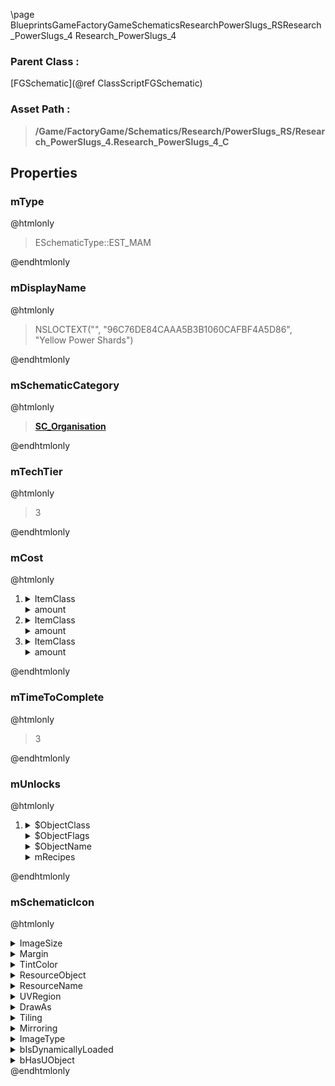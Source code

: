 \page BlueprintsGameFactoryGameSchematicsResearchPowerSlugs_RSResearch_PowerSlugs_4 Research_PowerSlugs_4
### Parent Class :
[FGSchematic](@ref ClassScriptFGSchematic)
### Asset Path :
<b><blockquote>/Game/FactoryGame/Schematics/Research/PowerSlugs_RS/Research_PowerSlugs_4.Research_PowerSlugs_4_C</blockquote></b>
## Properties

### mType
@htmlonly
<blockquote>ESchematicType::EST_MAM</blockquote>
@endhtmlonly

### mDisplayName
@htmlonly
<blockquote>NSLOCTEXT("", "96C76DE84CAAA5B3B1060CAFBF4A5D86", "Yellow Power Shards")</blockquote>
@endhtmlonly

### mSchematicCategory
@htmlonly
<b><a href="_blueprints_game_factory_game_schematics_schematic_categories_s_c__organisation.html"><blockquote>SC_Organisation</blockquote></a></b>
@endhtmlonly

### mTechTier
@htmlonly
<blockquote>3</blockquote>
@endhtmlonly

### mCost
@htmlonly
<ol>
<li>
<details>
 <summary>ItemClass</summary>
<b><a href="_blueprints_game_factory_game_resource_environment_crystal_desc__crystal_mk2.html"><blockquote>Desc_Crystal_mk2</blockquote></a></b>
</details>
<details>
 <summary>amount</summary>
<blockquote>1</blockquote>
</details>
</li>
<li>
<details>
 <summary>ItemClass</summary>
<b><a href="_blueprints_game_factory_game_resource_parts_iron_plate_reinforced_desc__iron_plate_reinforced.html"><blockquote>Desc_IronPlateReinforced</blockquote></a></b>
</details>
<details>
 <summary>amount</summary>
<blockquote>25</blockquote>
</details>
</li>
<li>
<details>
 <summary>ItemClass</summary>
<b><a href="_blueprints_game_factory_game_resource_parts_cable_desc__cable.html"><blockquote>Desc_Cable</blockquote></a></b>
</details>
<details>
 <summary>amount</summary>
<blockquote>100</blockquote>
</details>
</li>
</ol>
@endhtmlonly

### mTimeToComplete
@htmlonly
<blockquote>3</blockquote>
@endhtmlonly

### mUnlocks
@htmlonly
<ol>
<li>
<details>
 <summary>$ObjectClass</summary>
<b><a href="_blueprints_game_factory_game_unlocks_b_p__unlock_recipe.html"><blockquote>BP_UnlockRecipe</blockquote></a></b>
</details>
<details>
 <summary>$ObjectFlags</summary>
<blockquote>2621440</blockquote>
</details>
<details>
 <summary>$ObjectName</summary>
<blockquote>BP_UnlockRecipe_C_0</blockquote>
</details>
<details>
 <summary>mRecipes</summary>
<ol>
<li>
<b><a href="_blueprints_game_factory_game_recipes_constructor_recipe__power_crystal_shard_2.html"><blockquote>Recipe_PowerCrystalShard_2</blockquote></a></b>
</li>
</ol>
</details>
</li>
</ol>
@endhtmlonly

### mSchematicIcon
@htmlonly
<details>
 <summary>ImageSize</summary>
<details>
 <summary>X</summary>
<blockquote>64</blockquote>
</details>
<details>
 <summary>Y</summary>
<blockquote>64</blockquote>
</details>
</details>
<details>
 <summary>Margin</summary>
<details>
 <summary>Left</summary>
<blockquote>0</blockquote>
</details>
<details>
 <summary>Top</summary>
<blockquote>0</blockquote>
</details>
<details>
 <summary>Right</summary>
<blockquote>0</blockquote>
</details>
<details>
 <summary>Bottom</summary>
<blockquote>0</blockquote>
</details>
</details>
<details>
 <summary>TintColor</summary>
<details>
 <summary>SpecifiedColor</summary>
<details>
 <summary>R</summary>
<blockquote>1</blockquote>
</details>
<details>
 <summary>G</summary>
<blockquote>1</blockquote>
</details>
<details>
 <summary>B</summary>
<blockquote>1</blockquote>
</details>
<details>
 <summary>A</summary>
<blockquote>1</blockquote>
</details>
</details>
<details>
 <summary>ColorUseRule</summary>
<blockquote>0</blockquote>
</details>
</details>
<details>
 <summary>ResourceObject</summary>
<details>
 <summary>$AssetPath</summary>
<b><a href="_blueprints_game_factory_game_resource_environment_crystal_u_i_power_slug_yellow_64.html"><blockquote>PowerSlugYellow_64</blockquote></a></b>
</details>
</details>
<details>
 <summary>ResourceName</summary>
<blockquote>None</blockquote>
</details>
<details>
 <summary>UVRegion</summary>
<details>
 <summary>Min</summary>
<details>
 <summary>X</summary>
<blockquote>0</blockquote>
</details>
<details>
 <summary>Y</summary>
<blockquote>0</blockquote>
</details>
</details>
<details>
 <summary>Max</summary>
<details>
 <summary>X</summary>
<blockquote>0</blockquote>
</details>
<details>
 <summary>Y</summary>
<blockquote>0</blockquote>
</details>
</details>
<details>
 <summary>bIsValid</summary>
<blockquote>0</blockquote>
</details>
</details>
<details>
 <summary>DrawAs</summary>
<blockquote>3</blockquote>
</details>
<details>
 <summary>Tiling</summary>
<blockquote>0</blockquote>
</details>
<details>
 <summary>Mirroring</summary>
<blockquote>0</blockquote>
</details>
<details>
 <summary>ImageType</summary>
<blockquote>0</blockquote>
</details>
<details>
 <summary>bIsDynamicallyLoaded</summary>
<blockquote>False</blockquote>
</details>
<details>
 <summary>bHasUObject</summary>
<blockquote>False</blockquote>
</details>
@endhtmlonly

